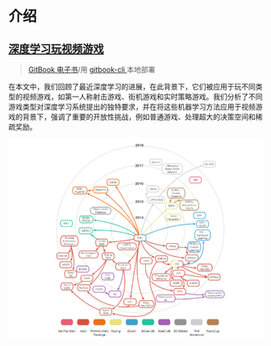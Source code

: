# 介绍

## [深度学习玩视频游戏](http://arxiv.org/pdf/1708.07902)

> [GitBook 电子书](https://hujian.gitbook.io/deep-learning-for-video-game-playing)/用 [gitbook-cli  ](https://www.npmjs.com/package/gitbook-cli)本地部署

在本文中，我们回顾了最近深度学习的进展，在此背景下，它们被应用于玩不同类型的视频游戏，如第一人称射击游戏、街机游戏和实时策略游戏。我们分析了不同游戏类型对深度学习系统提出的独特要求，并在将这些机器学习方法应用于视频游戏的背景下，强调了重要的开放性挑战，例如普通游戏、处理超大的决策空间和稀疏奖励。

![](.gitbook/assets/all-1.png)

